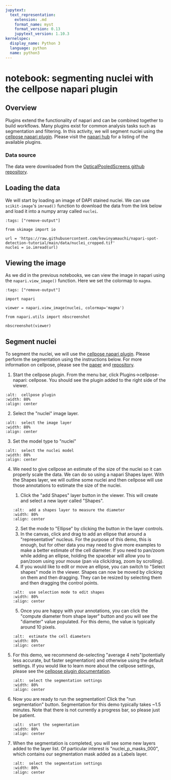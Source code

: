 ```yaml
---
jupytext:
  text_representation:
    extension: .md
    format_name: myst
    format_version: 0.13
    jupytext_version: 1.10.3
kernelspec:
  display_name: Python 3
  language: python
  name: python3
---
```


# notebook: segmenting nuclei with the cellpose napari plugin

## Overview

Plugins extend the functionality of napari and can be combined together to build workflows. Many plugins exist for common analysis tasks such as segmentation and filtering. In this activity, we will segment nuclei using the [cellpose napari plugin](https://github.com/MouseLand/cellpose-napari). Please visit the [napari hub](https://www.napari-hub.org/) for a listing of the available plugins.

### Data source

The data were downloaded from the [OpticalPooledScreens github repository](https://github.com/feldman4/OpticalPooledScreens).

## Loading the data

We will start by loading an image of DAPI stained nuclei. We can use `scikit-image`'s `imread()` function to download the data from the link below and load it into a numpy array called `nuclei`.

```{code-cell} ipython3
:tags: ["remove-output"]

from skimage import io

url = 'https://raw.githubusercontent.com/kevinyamauchi/napari-spot-detection-tutorial/main/data/nuclei_cropped.tif'
nuclei = io.imread(url)
```

## Viewing the image

As we did in the previous notebooks, we can view the image in napari using the `napari.view_image()` function. Here we set the colormap to `magma`.

```{code-cell} ipython3
:tags: ["remove-output"]

import napari

viewer = napari.view_image(nuclei, colormap='magma')
```

```{code-cell} ipython3
from napari.utils import nbscreenshot

nbscreenshot(viewer)
```

## Segment nuclei

To segment the nuclei, we will use the [cellpose napari plugin](https://github.com/MouseLand/cellpose-napari). Please perform the segmentation using the instructions below. For more information on cellpose, please see the [paper](https://www.nature.com/articles/s41592-020-01018-x) and [repository](https://github.com/MouseLand/cellpose).

1. Start the cellpose plugin. From the menu bar, click Plugins->cellpose-napari: cellpose. You should see the plugin added to the right side of the viewer.

```{image} resources/cellpose_plugin.png
:alt:  cellpose plugin
:width: 80%
:align: center
```

2. Select the "nuclei" image layer.

```{image} resources/cellpose_screenshots_image_selection.png
:alt:  select the image layer
:width: 80%
:align: center
```

3. Set the model type to "nuclei"

```{image} resources/cellpose_screenshots_model_selection.png
:alt:  select the nuclei model
:width: 80%
:align: center
```

4. We need to give cellpose an estimate of the size of the nuclei so it can properly scale the data. We can do so using a napari Shapes layer. With the Shapes layer, we will outline some nuclei and then cellpose will use those annotations to estimate the size of the nuclei.
    1. Click the "add Shapes" layer button in the viewer. This will create and select a new layer called "Shapes".

    ```{image} resources/cellpose_screenshots_add_shape.png
	:alt:  add a shapes layer to measure the diameter
	:width: 80%
	:align: center
	```

    2. Set the mode to "Ellipse" by clicking the button in the layer controls.
    3. In the canvas, click and drag to add an ellipse that around a "representative" nucleus. For the purpose of this demo, this is enough, but for other data you may need to give more examples to make a better estimate of the cell diameter. If you need to pan/zoom while adding an ellipse, holding the spacebar will allow you to pan/zoom using your mouse (pan via click/drag, zoom by scrolling).
    4. If you would like to edit or move an ellipse, you can switch to "Select shapes" mode in the viewer. Shapes can now be moved by clicking on them and then dragging. They can be resized by selecting them and then dragging the control points.
    
    ```{image} resources/cellpose_screenshots_select_shape.png
	:alt:  use selection mode to edit shapes
	:width: 80%
	:align: center
	```

    5. Once you are happy with your annotations, you can click the "compute diameter from shape layer" button and you will see the "diameter" value populated. For this demo, the value is typically around 10 pixels.

    ```{image} resources/cellpose_screenshots_diameter.png
	:alt:  estimate the cell diameters
	:width: 80%
	:align: center
	```

5. For this demo, we recommend de-selecting "average 4 nets"(potentially less accurate, but faster segmentation) and otherwise using the default settings. If you would like to learn more about the cellpose settings, please see the [cellpose plugin documentation](https://cellpose-napari.readthedocs.io/en/latest/settings.html).

 	```{image} resources/cellpose_screenshots_settings.png
	:alt:  select the segmentation settings
	:width: 80%
	:align: center
	```
	
6. Now you are ready to run the segmentation! Click the "run segmentation" button. Segmentation for this demo typically takes ~1.5 minutes. Note that there is not currently a progress bar, so please just be patient.

 	```{image} resources/cellpose_screenshots_run.png
	:alt:  start the segmentation
	:width: 80%
	:align: center
	```

7. When the segmentation is completed, you will see some new layers added to the layer list. Of particular interest is "nuclei_p_masks_000", which contains our segmentation mask added as a Labels layer.

 	```{image} resources/cellpose_screenshots_results.png
	:alt:  select the segmentation settings
	:width: 80%
	:align: center
	```




 